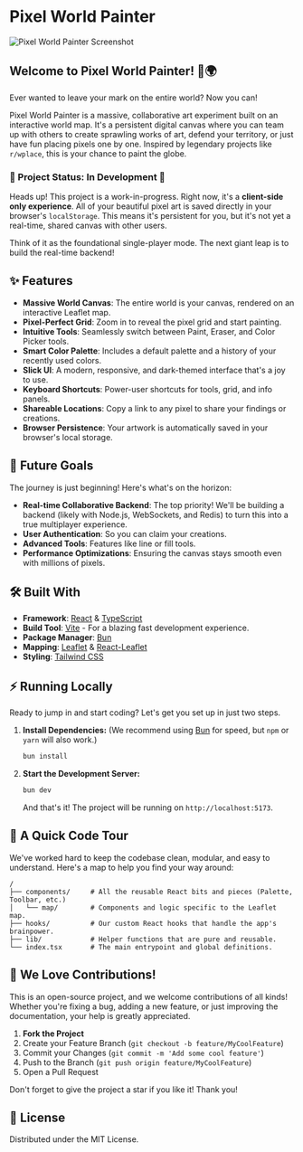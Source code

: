 # Pixel World Painter

![Pixel World Painter Screenshot]()

## Welcome to Pixel World Painter! 🎨🌍

Ever wanted to leave your mark on the entire world? Now you can!

Pixel World Painter is a massive, collaborative art experiment built on an interactive world map. It's a persistent digital canvas where you can team up with others to create sprawling works of art, defend your territory, or just have fun placing pixels one by one. Inspired by legendary projects like `r/wplace`, this is your chance to paint the globe.

### 🚧 Project Status: In Development 🚧

Heads up! This project is a work-in-progress. Right now, it's a **client-side only experience**. All of your beautiful pixel art is saved directly in your browser's `localStorage`. This means it's persistent for you, but it's not yet a real-time, shared canvas with other users.

Think of it as the foundational single-player mode. The next giant leap is to build the real-time backend!

## ✨ Features

- **Massive World Canvas**: The entire world is your canvas, rendered on an interactive Leaflet map.
- **Pixel-Perfect Grid**: Zoom in to reveal the pixel grid and start painting.
- **Intuitive Tools**: Seamlessly switch between Paint, Eraser, and Color Picker tools.
- **Smart Color Palette**: Includes a default palette and a history of your recently used colors.
- **Slick UI**: A modern, responsive, and dark-themed interface that's a joy to use.
- **Keyboard Shortcuts**: Power-user shortcuts for tools, grid, and info panels.
- **Shareable Locations**: Copy a link to any pixel to share your findings or creations.
- **Browser Persistence**: Your artwork is automatically saved in your browser's local storage.

## 🚀 Future Goals

The journey is just beginning! Here's what's on the horizon:

- **Real-time Collaborative Backend**: The top priority! We'll be building a backend (likely with Node.js, WebSockets, and Redis) to turn this into a true multiplayer experience.
- **User Authentication**: So you can claim your creations.
- **Advanced Tools**: Features like line or fill tools.
- **Performance Optimizations**: Ensuring the canvas stays smooth even with millions of pixels.

## 🛠️ Built With

- **Framework**: [React](https://reactjs.org/) & [TypeScript](https://www.typescriptlang.org/)
- **Build Tool**: [Vite](https://vitejs.dev/) - For a blazing fast development experience.
- **Package Manager**: [Bun](https://bun.sh/)
- **Mapping**: [Leaflet](https://leafletjs.com/) & [React-Leaflet](https://react-leaflet.js.org/)
- **Styling**: [Tailwind CSS](https://tailwindcss.com/)

## ⚡️ Running Locally

Ready to jump in and start coding? Let's get you set up in just two steps.

1.  **Install Dependencies:**
    (We recommend using [Bun](https://bun.sh/) for speed, but `npm` or `yarn` will also work.)
    ```bash
    bun install
    ```

2.  **Start the Development Server:**
    ```bash
    bun dev
    ```
    And that's it! The project will be running on `http://localhost:5173`.

## 📂 A Quick Code Tour

We've worked hard to keep the codebase clean, modular, and easy to understand. Here's a map to help you find your way around:

```
/
├── components/     # All the reusable React bits and pieces (Palette, Toolbar, etc.)
│   └── map/        # Components and logic specific to the Leaflet map.
├── hooks/          # Our custom React hooks that handle the app's brainpower.
├── lib/            # Helper functions that are pure and reusable.
└── index.tsx       # The main entrypoint and global definitions.
```

## 🤝 We Love Contributions!

This is an open-source project, and we welcome contributions of all kinds! Whether you're fixing a bug, adding a new feature, or just improving the documentation, your help is greatly appreciated.

1.  **Fork the Project**
2.  Create your Feature Branch (`git checkout -b feature/MyCoolFeature`)
3.  Commit your Changes (`git commit -m 'Add some cool feature'`)
4.  Push to the Branch (`git push origin feature/MyCoolFeature`)
5.  Open a Pull Request

Don't forget to give the project a star if you like it! Thank you!

## 📄 License

Distributed under the MIT License.
